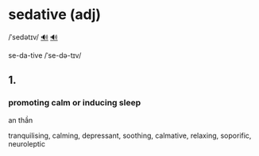 # sedative (adj)

/ˈsedətɪv/ [🔊](https://www.oxfordlearnersdictionaries.com/media/english/uk_pron/s/sed/sedat/sedative__gb_1.mp3) [🔊](https://www.oxfordlearnersdictionaries.com/media/english/us_pron/s/sed/sedat/sedative__us_1.mp3)

se-da-tive /ˈse-də-tɪv/

## 1.

### promoting calm or inducing sleep

an thần

tranquilising, calming, depressant, soothing, calmative, relaxing, soporific, neuroleptic